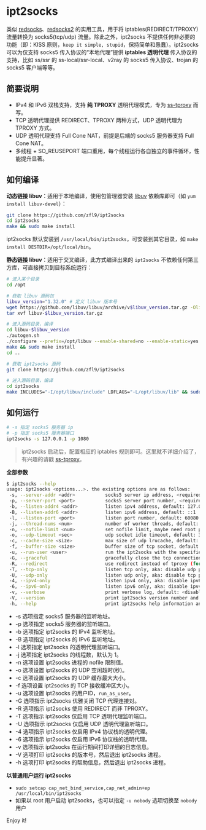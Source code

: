 # ipt2socks
类似 [redsocks](https://github.com/darkk/redsocks)、[redsocks2](https://github.com/semigodking/redsocks) 的实用工具，用于将 iptables(REDIRECT/TPROXY) 流量转换为 socks5(tcp/udp) 流量。除此之外，ipt2socks 不提供任何非必要的功能（即：KISS 原则，`keep it simple, stupid`，保持简单和愚蠢）。ipt2socks 可以为仅支持 socks5 传入协议的“本地代理”提供 **iptables 透明代理** 传入协议的支持，比如 ss/ssr 的 ss-local/ssr-local、v2ray 的 socks5 传入协议、trojan 的 socks5 客户端等等。

## 简要说明
- IPv4 和 IPv6 双栈支持，支持 **纯 TPROXY** 透明代理模式，专为 [ss-tproxy](https://github.com/zfl9/ss-tproxy) 而写。
- TCP 透明代理提供 REDIRECT、TPROXY 两种方式，UDP 透明代理为 TPROXY 方式。
- UDP 透明代理支持 Full Cone NAT，前提是后端的 socks5 服务器支持 Full Cone NAT。
- 多线程 + SO_REUSEPORT 端口重用，每个线程运行各自独立的事件循环，性能提升显著。

## 如何编译
**动态链接 libuv**：适用于本地编译，使用包管理器安装 [libuv](https://github.com/libuv/libuv) 依赖库即可（如 `yum install libuv-devel`）：
```bash
git clone https://github.com/zfl9/ipt2socks
cd ipt2socks
make && sudo make install
```
ipt2socks 默认安装到 `/usr/local/bin/ipt2socks`，可安装到其它目录，如 `make install DESTDIR=/opt/local/bin`。

**静态链接 libuv**：适用于交叉编译，此方式编译出来的 `ipt2socks` 不依赖任何第三方库，可直接拷贝到目标系统运行：
```bash
# 进入某个目录
cd /opt

# 获取 libuv 源码包
libuv_version="1.32.0" # 定义 libuv 版本号
wget https://github.com/libuv/libuv/archive/v$libuv_version.tar.gz -Olibuv-$libuv_version.tar.gz
tar xvf libuv-$libuv_version.tar.gz

# 进入源码目录，编译
cd libuv-$libuv_version
./autogen.sh
./configure --prefix=/opt/libuv --enable-shared=no --enable-static=yes CC="gcc -O3"
make && sudo make install
cd ..

# 获取 ipt2socks 源码
git clone https://github.com/zfl9/ipt2socks

# 进入源码目录，编译
cd ipt2socks
make INCLUDES="-I/opt/libuv/include" LDFLAGS="-L/opt/libuv/lib" && sudo make install
```

## 如何运行
```bash
# -s 指定 socks5 服务器 ip
# -p 指定 socks5 服务器端口
ipt2socks -s 127.0.0.1 -p 1080
```
> ipt2socks 启动后，配置相应的 iptables 规则即可。这里就不详细介绍了，有兴趣的请戳 [ss-tproxy](https://github.com/zfl9/ss-tproxy)。

**全部参数**
```bash
$ ipt2socks --help
usage: ipt2socks <options...>. the existing options are as follows:
 -s, --server-addr <addr>           socks5 server ip address, <required>
 -p, --server-port <port>           socks5 server port number, <required>
 -b, --listen-addr4 <addr>          listen ipv4 address, default: 127.0.0.1
 -B, --listen-addr6 <addr>          listen ipv6 address, default: ::1
 -l, --listen-port <port>           listen port number, default: 60080
 -j, --thread-nums <num>            number of worker threads, default: 1
 -n, --nofile-limit <num>           set nofile limit, maybe need root priv
 -o, --udp-timeout <sec>            udp socket idle timeout, default: 300
 -c, --cache-size <size>            max size of udp lrucache, default: 256
 -f, --buffer-size <size>           buffer size of tcp socket, default: 8192
 -u, --run-user <user>              run the ipt2socks with the specified user
 -G, --graceful                     gracefully close the tcp connection pair
 -R, --redirect                     use redirect instead of tproxy (for tcp)
 -T, --tcp-only                     listen tcp only, aka: disable udp proxy
 -U, --udp-only                     listen udp only, aka: disable tcp proxy
 -4, --ipv4-only                    listen ipv4 only, aka: disable ipv6 proxy
 -6, --ipv6-only                    listen ipv6 only, aka: disable ipv4 proxy
 -v, --verbose                      print verbose log, default: <disabled>
 -V, --version                      print ipt2socks version number and exit
 -h, --help                         print ipt2socks help information and exit
```
- -s 选项指定 socks5 服务器的监听地址。
- -p 选项指定 socks5 服务器的监听端口。
- -b 选项指定 ipt2socks 的 IPv4 监听地址。
- -B 选项指定 ipt2socks 的 IPv6 监听地址。
- -l 选项指定 ipt2socks 的透明代理监听端口。
- -j 选项指定 ipt2socks 的线程数，默认为 1。
- -n 选项设置 ipt2socks 进程的 nofile 限制值。
- -o 选项设置 ipt2socks 的 UDP 空闲超时(秒)。
- -c 选项设置 ipt2socks 的 UDP 缓存最大大小。
- -f 选项设置 ipt2socks 的 TCP 接收缓冲区大小。
- -u 选项设置 ipt2socks 的用户ID，`run_as_user`。
- -G 选项指示 ipt2socks 优雅关闭 TCP 代理连接对。
- -R 选项指示 ipt2socks 使用 REDIRECT 而非 TPROXY。
- -T 选项指示 ipt2socks 仅启用 TCP 透明代理监听端口。
- -U 选项指示 ipt2socks 仅启用 UDP 透明代理监听端口。
- -4 选项指示 ipt2socks 仅启用 IPv4 协议栈的透明代理。
- -6 选项指示 ipt2socks 仅启用 IPv6 协议栈的透明代理。
- -v 选项指示 ipt2socks 在运行期间打印详细的日志信息。
- -V 选项打印 ipt2socks 的版本号，然后退出 ipt2socks 进程。
- -h 选项打印 ipt2socks 的帮助信息，然后退出 ipt2socks 进程。

**以普通用户运行 ipt2socks**
- `sudo setcap cap_net_bind_service,cap_net_admin+ep /usr/local/bin/ipt2socks`
- 如果以 root 用户启动 ipt2socks，也可以指定 `-u nobody` 选项切换至 `nobody` 用户

Enjoy it!
